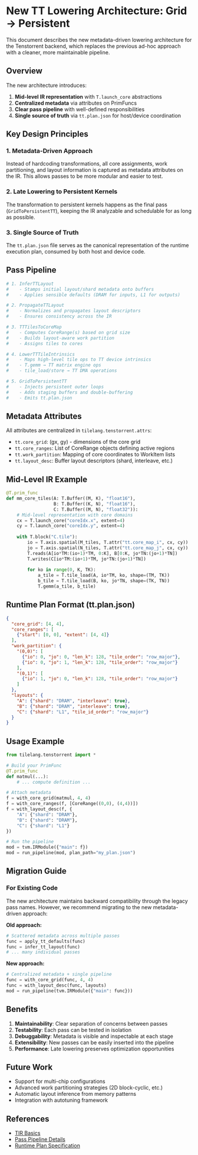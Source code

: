 # New TT Lowering Architecture: Grid → Persistent

This document describes the new metadata-driven lowering architecture for the Tenstorrent backend, which replaces the previous ad-hoc approach with a cleaner, more maintainable pipeline.

## Overview

The new architecture introduces:
1. **Mid-level IR representation** with `T.launch_core` abstractions
2. **Centralized metadata** via attributes on PrimFuncs
3. **Clear pass pipeline** with well-defined responsibilities
4. **Single source of truth** via `tt.plan.json` for host/device coordination

## Key Design Principles

### 1. Metadata-Driven Approach
Instead of hardcoding transformations, all core assignments, work partitioning, and layout information is captured as metadata attributes on the IR. This allows passes to be more modular and easier to test.

### 2. Late Lowering to Persistent Kernels
The transformation to persistent kernels happens as the final pass (`GridToPersistentTT`), keeping the IR analyzable and schedulable for as long as possible.

### 3. Single Source of Truth
The `tt.plan.json` file serves as the canonical representation of the runtime execution plan, consumed by both host and device code.

## Pass Pipeline

```python
# 1. InferTTLayout
#    - Stamps initial layout/shard metadata onto buffers
#    - Applies sensible defaults (DRAM for inputs, L1 for outputs)

# 2. PropagateTTLayout  
#    - Normalizes and propagates layout descriptors
#    - Ensures consistency across the IR

# 3. TTTilesToCoreMap
#    - Computes CoreRange(s) based on grid size
#    - Builds layout-aware work partition
#    - Assigns tiles to cores

# 4. LowerTTTileIntrinsics
#    - Maps high-level tile ops to TT device intrinsics
#    - T.gemm → TT matrix engine ops
#    - tile_load/store → TT DMA operations

# 5. GridToPersistentTT
#    - Injects persistent outer loops
#    - Adds staging buffers and double-buffering
#    - Emits tt.plan.json
```

## Metadata Attributes

All attributes are centralized in `tilelang.tenstorrent.attrs`:

- `tt.core_grid`: (gx, gy) - dimensions of the core grid
- `tt.core_ranges`: List of CoreRange objects defining active regions
- `tt.work_partition`: Mapping of core coordinates to WorkItem lists
- `tt.layout_desc`: Buffer layout descriptors (shard, interleave, etc.)

## Mid-Level IR Example

```python
@T.prim_func
def mm_core_tiles(A: T.Buffer((M, K), "float16"),
                  B: T.Buffer((K, N), "float16"),
                  C: T.Buffer((M, N), "float32")):
    # Mid-level representation with core domains
    cx = T.launch_core("coreIdx.x", extent=4)
    cy = T.launch_core("coreIdx.y", extent=4)
    
    with T.block("C.tile"):
        io = T.axis.spatial(M_tiles, T.attr("tt.core_map_i", cx, cy))
        jo = T.axis.spatial(N_tiles, T.attr("tt.core_map_j", cx, cy))
        T.reads(A[io*TM:(io+1)*TM, 0:K], B[0:K, jo*TN:(jo+1)*TN])
        T.writes(C[io*TM:(io+1)*TM, jo*TN:(jo+1)*TN])
        
        for ko in range(0, K, TK):
            a_tile = T.tile_load(A, io*TM, ko, shape=(TM, TK))
            b_tile = T.tile_load(B, ko, jo*TN, shape=(TK, TN))
            T.gemm(a_tile, b_tile)
```

## Runtime Plan Format (tt.plan.json)

```json
{
  "core_grid": [4, 4],
  "core_ranges": [
    {"start": [0, 0], "extent": [4, 4]}
  ],
  "work_partition": {
    "(0,0)": [
      {"io": 0, "jo": 0, "len_k": 128, "tile_order": "row_major"},
      {"io": 0, "jo": 1, "len_k": 128, "tile_order": "row_major"}
    ],
    "(0,1)": [
      {"io": 1, "jo": 0, "len_k": 128, "tile_order": "row_major"}
    ]
  },
  "layouts": {
    "A": {"shard": "DRAM", "interleave": true},
    "B": {"shard": "DRAM", "interleave": true},
    "C": {"shard": "L1", "tile_id_order": "row_major"}
  }
}
```

## Usage Example

```python
from tilelang.tenstorrent import *

# Build your PrimFunc
@T.prim_func
def matmul(...):
    # ... compute definition ...

# Attach metadata
f = with_core_grid(matmul, 4, 4)
f = with_core_ranges(f, [CoreRange((0,0), (4,4))])
f = with_layout_desc(f, {
    "A": {"shard": "DRAM"}, 
    "B": {"shard": "DRAM"},
    "C": {"shard": "L1"}
})

# Run the pipeline
mod = tvm.IRModule({"main": f})
mod = run_pipeline(mod, plan_path="my_plan.json")
```

## Migration Guide

### For Existing Code

The new architecture maintains backward compatibility through the legacy pass names. However, we recommend migrating to the new metadata-driven approach:

**Old approach:**
```python
# Scattered metadata across multiple passes
func = apply_tt_defaults(func)
func = infer_tt_layout(func)
# ... many individual passes
```

**New approach:**
```python
# Centralized metadata + single pipeline
func = with_core_grid(func, 4, 4)
func = with_layout_desc(func, layouts)
mod = run_pipeline(tvm.IRModule({"main": func}))
```

## Benefits

1. **Maintainability**: Clear separation of concerns between passes
2. **Testability**: Each pass can be tested in isolation
3. **Debuggability**: Metadata is visible and inspectable at each stage
4. **Extensibility**: New passes can be easily inserted into the pipeline
5. **Performance**: Late lowering preserves optimization opportunities

## Future Work

- Support for multi-chip configurations
- Advanced work partitioning strategies (2D block-cyclic, etc.)
- Automatic layout inference from memory patterns
- Integration with autotuning framework

## References

- [TIR Basics](TIR_BASICS.md)
- [Pass Pipeline Details](passes/pipeline.md)
- [Runtime Plan Specification](RUNTIME_PLAN.md)
